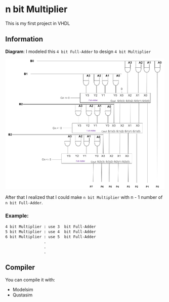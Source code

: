 # n bit Multiplier
This is my first project in VHDL
## Information
**Diagram**: 
I modeled this `4 bit Full-Adder` to design `4 bit Multiplier`

![Diagram](./Picture/4_bit_Multiplier%20(1).jpg)

After that I realized that I could make `n bit Multiplier` with n - 1 number of `n bit Full-Adder`.

### Example: 
```text
4 bit Multiplier : use 3  bit Full-Adder
5 bit Multiplier : use 4  bit Full-Adder
6 bit Multiplier : use 5  bit Full-Adder
                 .
                 .
                 .
```
## Compiler
You can compile it with: 
- Modelsim
- Qustasim